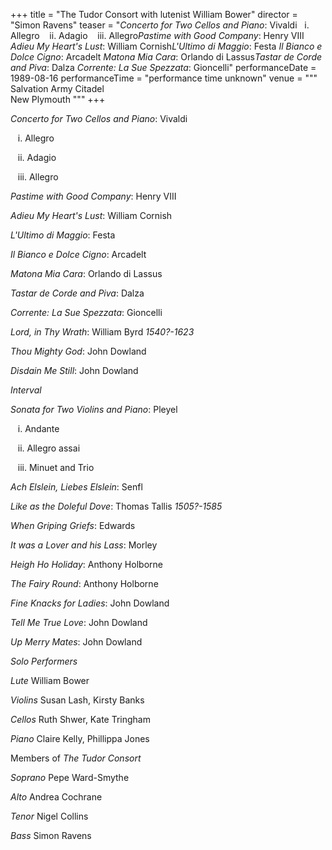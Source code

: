 +++
title = "The Tudor Consort with lutenist William Bower"
director = "Simon Ravens"
teaser = "*Concerto for Two Cellos and Piano*: Vivaldi   i. Allegro     ii. Adagio     iii. Allegro*Pastime with Good Company*: Henry VIII  *Adieu My Heart's Lust*: William Cornish*L'Ultimo di Maggio*: Festa  *Il Bianco e Dolce Cigno*: Arcadelt  *Matona Mia Cara*: Orlando di Lassus*Tastar de Corde and Piva*: Dalza  *Corrente: La Sue Spezzata*: Gioncelli"
performanceDate = 1989-08-16
performanceTime = "performance time unknown"
venue = """
Salvation Army Citadel  
New Plymouth
"""
+++

*Concerto for Two Cellos and Piano*: Vivaldi


   i. Allegro  

   ii. Adagio  

   iii. Allegro


*Pastime with Good Company*: Henry VIII  

*Adieu My Heart's Lust*: William Cornish


*L'Ultimo di Maggio*: Festa  

*Il Bianco e Dolce Cigno*: Arcadelt  

*Matona Mia Cara*: Orlando di Lassus


*Tastar de Corde and Piva*: Dalza  

*Corrente: La Sue Spezzata*: Gioncelli


*Lord, in Thy Wrath*: William Byrd *1540?-1623*  

*Thou Mighty God*: John Dowland  

*Disdain Me Still*: John Dowland


*Interval*


*Sonata for Two Violins and Piano*: Pleyel


   i. Andante  

   ii. Allegro assai  

   iii. Minuet and Trio


*Ach Elslein, Liebes Elslein*: Senfl  

*Like as the Doleful Dove*: Thomas Tallis *1505?-1585*


*When Griping Griefs*: Edwards  

*It was a Lover and his Lass*: Morley


*Heigh Ho Holiday*: Anthony Holborne  

*The Fairy Round*: Anthony Holborne


*Fine Knacks for Ladies*: John Dowland  

*Tell Me True Love*: John Dowland  

*Up Merry Mates*: John Dowland


*Solo Performers*


*Lute* William Bower  

*Violins* Susan Lash, Kirsty Banks  

*Cellos* Ruth Shwer, Kate Tringham  

*Piano* Claire Kelly, Phillippa Jones


Members of *The Tudor Consort*


*Soprano* Pepe Ward-Smythe  

*Alto* Andrea Cochrane  

*Tenor* Nigel Collins  

*Bass* Simon Ravens
